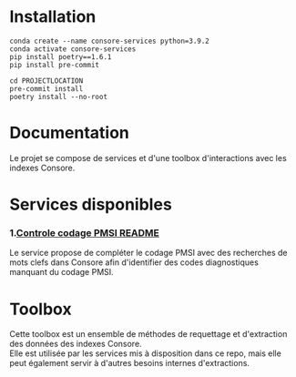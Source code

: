 
# Installation

```
conda create --name consore-services python=3.9.2
conda activate consore-services
pip install poetry==1.6.1
pip install pre-commit
```

```
cd PROJECTLOCATION
pre-commit install
poetry install --no-root
```

# Documentation

Le projet se compose de services et d'une toolbox d'interactions avec les indexes Consore. 

# Services disponibles
### 1.[Controle codage PMSI README](consore_services%2Fcontrole_codage_pmsi%2FREADME.md)

Le service propose de compléter le codage PMSI avec des recherches de mots clefs dans Consore afin d'identifier des codes diagnostiques manquant du codage PMSI.

# Toolbox
Cette toolbox est un ensemble de méthodes de requettage et d'extraction des données des indexes Consore.  
Elle est utilisée par les services mis à disposition dans ce repo, mais elle peut également servir à d'autres besoins internes d'extractions.




